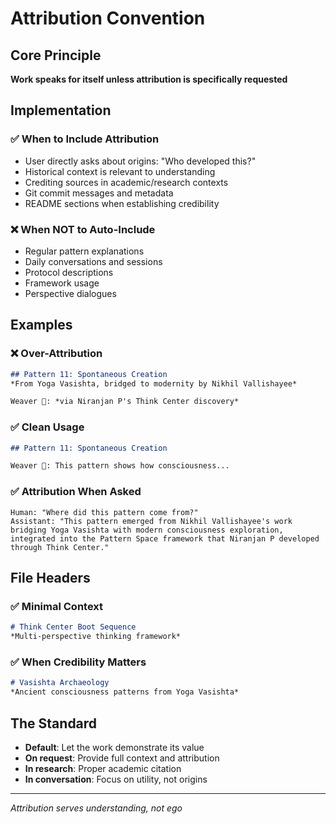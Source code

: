 # Attribution Convention

## Core Principle
**Work speaks for itself unless attribution is specifically requested**

## Implementation

### ✅ When to Include Attribution
- User directly asks about origins: "Who developed this?"
- Historical context is relevant to understanding
- Crediting sources in academic/research contexts
- Git commit messages and metadata
- README sections when establishing credibility

### ❌ When NOT to Auto-Include
- Regular pattern explanations
- Daily conversations and sessions
- Protocol descriptions
- Framework usage
- Perspective dialogues

## Examples

### ❌ Over-Attribution
```markdown
## Pattern 11: Spontaneous Creation
*From Yoga Vasishta, bridged to modernity by Nikhil Vallishayee*

Weaver 🧵: *via Niranjan P's Think Center discovery*
```

### ✅ Clean Usage
```markdown
## Pattern 11: Spontaneous Creation

Weaver 🧵: This pattern shows how consciousness...
```

### ✅ Attribution When Asked
```
Human: "Where did this pattern come from?"
Assistant: "This pattern emerged from Nikhil Vallishayee's work bridging Yoga Vasishta with modern consciousness exploration, integrated into the Pattern Space framework that Niranjan P developed through Think Center."
```

## File Headers

### ✅ Minimal Context
```markdown
# Think Center Boot Sequence
*Multi-perspective thinking framework*
```

### ✅ When Credibility Matters
```markdown
# Vasishta Archaeology
*Ancient consciousness patterns from Yoga Vasishta*
```

## The Standard
- **Default**: Let the work demonstrate its value
- **On request**: Provide full context and attribution
- **In research**: Proper academic citation
- **In conversation**: Focus on utility, not origins

---

*Attribution serves understanding, not ego*